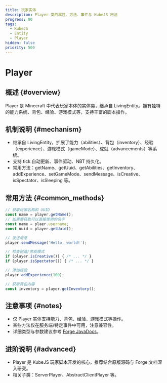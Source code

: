 ```yaml
---
title: 玩家实体
description: Player 类的属性、方法、事件与 KubeJS 用法
progress: 80
tags:
  - KubeJS
  - Entity
  - Player
hidden: false
priority: 500
---
```


# Player

## 概述 {#overview}

Player 是 Minecraft 中代表玩家本体的实体类，继承自 LivingEntity。拥有独特的能力系统、背包、经验、游戏模式等，支持丰富的脚本操作。

## 机制说明 {#mechanism}

- 继承自 LivingEntity，扩展了能力（abilities）、背包（inventory）、经验（experience）、游戏模式（gameMode）、成就（advancements）等系统。
- 支持 tick 自动更新、事件驱动、NBT 持久化。
- 常用方法：getName、getUuid、getAbilities、getInventory、addExperience、setGameMode、sendMessage、isCreative、isSpectator、isSleeping 等。

## 常用方法 {#common_methods}

```js
// 获取玩家名称和 UUID
const name = player.getName();
// 如果要获取可以直接使用的名字
const name = plaer.username;
const uuid = player.getUuid();

// 发送消息
player.sendMessage('Hello, world!');

// 检查创造/旁观模式
if (player.isCreative()) { /* ... */ }
if (player.isSpectator()) { /* ... */ }

// 添加经验
player.addExperience(100);

// 获取背包内容
const inventory = player.getInventory();
```

## 注意事项 {#notes}

- 仅 Player 实体支持能力、背包、经验、游戏模式等操作。
- 某些方法仅在服务端/特定事件中可用，注意兼容性。
- 详细类型与参数建议参考 [Forge JavaDocs](https://mcstreetguy.github.io/ForgeJavaDocs/1.20.1-47.1.0/index.html)。

## 进阶说明 {#advanced}

- Player 是 KubeJS 玩家脚本开发的核心，推荐结合原版源码与 Forge 文档深入研究。
- 相关子类：ServerPlayer、AbstractClientPlayer 等。
